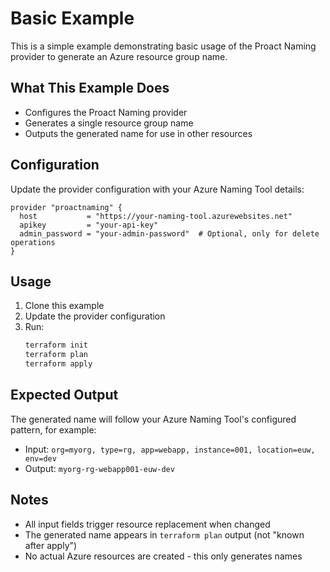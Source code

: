 # Basic Example

This is a simple example demonstrating basic usage of the Proact Naming provider to generate an Azure resource group name.

## What This Example Does

- Configures the Proact Naming provider
- Generates a single resource group name
- Outputs the generated name for use in other resources

## Configuration

Update the provider configuration with your Azure Naming Tool details:

```hcl
provider "proactnaming" {
  host           = "https://your-naming-tool.azurewebsites.net"
  apikey         = "your-api-key"
  admin_password = "your-admin-password"  # Optional, only for delete operations
}
```

## Usage

1. Clone this example
2. Update the provider configuration
3. Run:
   ```bash
   terraform init
   terraform plan
   terraform apply
   ```

## Expected Output

The generated name will follow your Azure Naming Tool's configured pattern, for example:
- Input: `org=myorg, type=rg, app=webapp, instance=001, location=euw, env=dev`
- Output: `myorg-rg-webapp001-euw-dev`

## Notes

- All input fields trigger resource replacement when changed
- The generated name appears in `terraform plan` output (not "known after apply")
- No actual Azure resources are created - this only generates names
